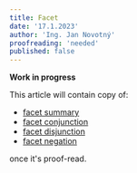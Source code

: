 ```yaml
---
title: Facet
date: '17.1.2023'
author: 'Ing. Jan Novotný'
proofreading: 'needed'
published: false
---
```


**Work in progress**

This article will contain copy of:

- [facet summary](https://evitadb.io/research/assignment/querying/query_language#facet-summary)
- [facet conjunction](https://evitadb.io/research/assignment/querying/query_language#facet-groups-conjunction)
- [facet disjunction](https://evitadb.io/research/assignment/querying/query_language#facet-groups-disjunction)
- [facet negation](https://evitadb.io/research/assignment/querying/query_language#facet-groups-negated)

once it's proof-read.